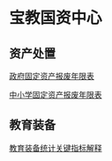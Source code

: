 # 宝教国资中心

## 资产处置

[政府固定资产报废年限表](bfnx.htm)

[中小学固定资产报废年限表](bfnx2.htm)

## 教育装备

[教育装备统计关键指标解释](zbjs.md)

